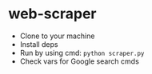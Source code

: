 # web-scraper

+ Clone to your machine
+ Install deps
+ Run by using cmd: `python scraper.py`
+ Check vars for Google search cmds
